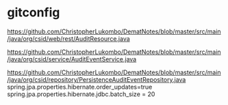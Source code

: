 # gitconfig

https://github.com/ChristopherLukombo/DematNotes/blob/master/src/main/java/org/csid/web/rest/AuditResource.java

https://github.com/ChristopherLukombo/DematNotes/blob/master/src/main/java/org/csid/service/AuditEventService.java

https://github.com/ChristopherLukombo/DematNotes/blob/master/src/main/java/org/csid/repository/PersistenceAuditEventRepository.java
spring.jpa.properties.hibernate.order_updates=true
spring.jpa.properties.hibernate.jdbc.batch_size = 20
